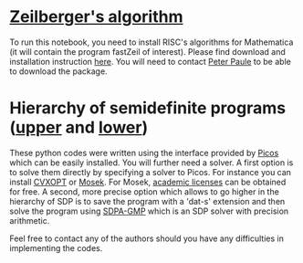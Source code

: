# [Zeilberger's algorithm](Zeilberger_implemenation_feasibility.nb)

To run this notebook, you need to install RISC's algorithms for Mathematica (it will contain the program fastZeil of interest). Please find download and installation instruction [here](https://www3.risc.jku.at/research/combinat/software/ergosum/installation.html#download). You will need to contact [Peter Paule](https://risc.jku.at/m/peter-paule/) to be able to download the package. 

# Hierarchy of semidefinite programs ([upper](upperSDP.py) and [lower](lowerSDP.py))

These python codes were written using the interface provided by [Picos](https://picos-api.gitlab.io/picos/) which can be easily installed. You will further need a solver. A first option is to solve them directly by specifying a solver to Picos. For instance you can install [CVXOPT](https://cvxopt.org/) or [Mosek](https://www.mosek.com/). For Mosek, [academic licenses](https://www.mosek.com/products/academic-licenses/) can be obtained for free. A second, more precise option which allows to go higher in the hierarchy of SDP is to save the program with a 'dat-s' extension and then solve the program using [SDPA-GMP](https://sourceforge.net/projects/sdpa/files/sdpa-gmp/) which is an SDP solver with precision arithmetic.

Feel free to contact any of the authors should you have any difficulties in implementing the codes.
